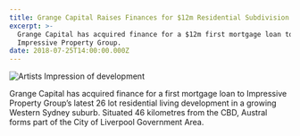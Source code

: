 ```yaml
---
title: Grange Capital Raises Finances for $12m Residential Subdivision in Austral
excerpt: >-
  Grange Capital has acquired finance for a $12m first mortgage loan to
  Impressive Property Group.
date: 2018-07-25T14:00:00.000Z
---
```

![Artists Impression of development](/uploads/austral-1.jpg)

Grange Capital has acquired finance for a first mortgage loan to Impressive Property Group’s latest 26 lot residential living development in a growing Western Sydney suburb. Situated 46 kilometres from the CBD, Austral forms part of the City of Liverpool Government Area.
